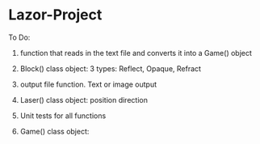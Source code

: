 # Lazor-Project

To Do:
1. function that reads in the text file and converts it into a Game() object

2. Block() class object:
  3 types: Reflect, Opaque, Refract

3. output file function. Text or image output

4. Laser() class object:
  position
  direction
  
  
5. Unit tests for all functions
  

5. Game() class object:
